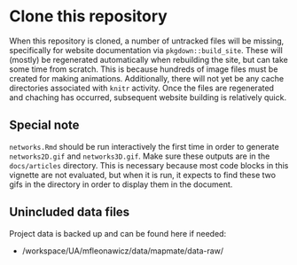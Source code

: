 # Clone this repository

When this repository is cloned, a number of untracked files will be missing,
specifically for website documentation via `pkgdown::build_site`.
These will (mostly) be regenerated automatically when rebuilding the site, but can take some time from scratch.
This is because hundreds of image files must be created for making animations.
Additionally, there will not yet be any cache directories associated with `knitr` activity.
Once the files are regenerated and chaching has occurred, subsequent website building is relatively quick.

## Special note

`networks.Rmd` should be run interactively the first time in order to generate `networks2D.gif` and `networks3D.gif`.
Make sure these outputs are in the `docs/articles` directory.
This is necessary because most code blocks in this vignette are not evaluated,
but when it is run, it expects to find these two gifs in the directory in order to display them in the document.

## Unincluded data files

Project data is backed up and can be found here if needed:

* /workspace/UA/mfleonawicz/data/mapmate/data-raw/

